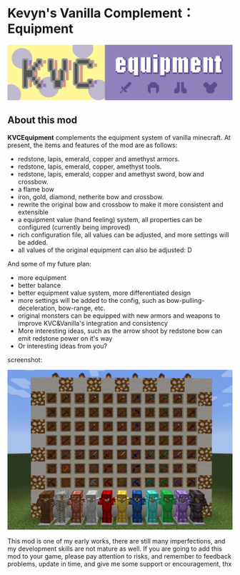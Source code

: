 # Kevyn's Vanilla Complement：Equipment

![Image text](./src/main/resources/assets/kvc/logo.png)

## About this mod

**KVCEquipment** complements the equipment system of vanilla minecraft. At present, the items and features of the mod are as follows:

- redstone, lapis, emerald, copper and amethyst armors.
- redstone, lapis, emerald, copper, amethyst tools.
- redstone, lapis, emerald, copper and amethyst sword, bow and crossbow.
- a flame bow
- iron, gold, diamond, netherite bow and crossbow.
- rewrite the original bow and crossbow to make it more consistent and extensible
- a equipment value (hand feeling) system, all properties can be configured (currently being improved)
- rich configuration file, all values can be adjusted, and more settings will be added.
- all values of the original equipment can also be adjusted: D

And some of my future plan:

- more equipment 
- better balance
- better equipment value system, more differentiated design
- more settings will be added to the config, such as bow-pulling-deceleration, bow-range, etc.
- original monsters can be equipped with new armors and weapons to improve KVC&Vanilla's integration and consistency
- More interesting ideas, such as the arrow shoot by redstone bow can emit redstone power on it's way
- Or interesting ideas from you?

screenshot:

![Image text](./screenshots/all.png)

This mod is one of my early works, there are still many imperfections, and my development skills are not mature as well. If you are going to add this mod to your game, please pay attention to risks, and remember to feedback problems, update in time, and give me some support or encouragement, thx
